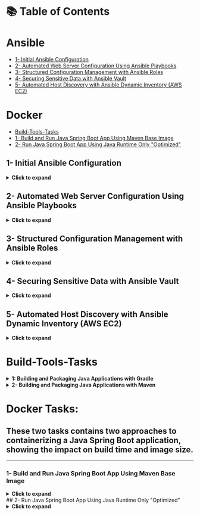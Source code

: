 # 📚 Table of Contents
# Ansible
- [1- Initial Ansible Configuration](#1--initial-ansible-configuration)
- [2- Automated Web Server Configuration Using Ansible Playbooks](#2--automated-web-server-configuration-using-ansible-playbooks)
- [3- Structured Configuration Management with Ansible Roles](#3--structured-configuration-management-with-ansible-roles)
- [4- Securing Sensitive Data with Ansible Vault](#4--securing-sensitive-data-with-ansible-vault)
- [5- Automated Host Discovery with Ansible Dynamic Inventory (AWS EC2)](#5--automated-host-discovery-with-ansible-dynamic-inventory-aws-ec2)
# Docker
- [Build-Tools-Tasks](#build-tools-tasks)
- [1- Build and Run Java Spring Boot App Using Maven Base Image](#1--build-and-run-java-spring-boot-app-using-maven-base-image)
- [2- Run Java Spring Boot App Using Java Runtime Only "Optimized"](#2--run-java-spring-boot-app-using-java-runtime-only-optimized)
## 1- Initial Ansible Configuration
<details>
  <summary><strong>Click to expand</strong></summary>
  
## Objectives

- Install and configure Ansible on the control node
- Set up passwordless SSH to managed node
- Create inventory file
- Execute a basic ad-hoc command

## Steps

1. **Install Ansible** on control node:
   
```bash
sudo apt install ansible   # or yum/dnf depending on your OS
```

2. **Generate SSH Key** on control node:

```bash
ssh-keygen -t rsa -b 4096
```

3. **Copy Public Key** to managed node:

```bash
ssh-copy-id user@managed_node_ip
```

4. **Create Inventory** `inventory`:

```ini
[managed] 
managed_node_ip ansible_user=user
```

5. **Run Ad-Hoc Command**:

```bash
ansible managed -i inventory.ini -m command -a "df -h"
```

## Notes

- Ensure **OpenSSH** is installed on managed node.

- Verify network connectivity and SSH access.

- Use sudo if needed.

- Firewall should allow SSH.

</details>

## 2- Automated Web Server Configuration Using Ansible Playbooks
<details>
  <summary><strong>Click to expand</strong></summary>
  
## Objectives

- Automate web server setup using Ansible
- Install and configure Nginx
- Deploy a custom web page
- Verify the web server status

## Playbook: `playbook1.yml`

```yaml
---
- name: Configure Nginx
  hosts: web
  become: true

  tasks:
    - name: Install Nginx
      ansible.builtin.package:
        name: nginx
        state: present

    - name: Start and enable Nginx service
      ansible.builtin.service:
        name: nginx
        state: started
        enabled: true

    - name: Deploy custom index.html
      ansible.builtin.copy:
        dest: /var/www/html/index.html
        content: |
          <html>
          <head>
            <title>Welcome</title>
          </head>
          <body>
            <h1>Configured by Ansible 🚀</h1>
            <p>This web page was deployed using an Ansible Playbook.</p>
          </body>
          </html>

    - name: Verify Nginx is running
      ansible.builtin.shell: systemctl is-active nginx
      register: nginx_status

    - name: Display status
      ansible.builtin.debug:
        msg: "Nginx service status: {{ nginx_status.stdout }}"
```

## Steps

1. **Run Playbook**:

```bash
ansible-playbook -i inventory.ini playbook1.yml -k
```

- Use `-K` to enter sudo password.
2. **Verify Configuration**:

```bash
curl http://managed_node_ip
```

## Notes

- Ensure the managed node has **internet access** for package installation.

- Use `become: true` for tasks requiring root privileges.

- Firewall should allow **HTTP (port 80)**.

- Check that no other web server is running to avoid conflicts.

- ### Additional Notes:
  
  1. **Separate HTML File Option**
     
     - Instead of writing the HTML directly in the playbook, you can store it in a separate file (e.g., `index.html`) and use `copy` or `template` module:
       
       ```yml
       - name: Deploy custom index.html
         ansible.builtin.copy:
           src: index.html
           dest: /var/www/html/index.html
       ```
</details>

## 3- Structured Configuration Management with Ansible Roles
<details>
  <summary><strong>Click to expand</strong></summary> 
  
## Objectives

- Use Ansible roles for structured configuration
- Install and configure Docker, kubectl, and Jenkins
- Verify installations on managed node

## Master Playbook: `roles.yml`

```yaml
---
- name: Configure Tools
  hosts: web
  become: true
  roles:
    - docker
    - kubectl
    - jenkins
```

## Roles Overview

### 1. Docker Role

- Checks if Docker is installed

- Installs dependencies and Docker Engine if missing

- Starts and enables Docker service

- Verifies installation

- **Tasks**: `roles/docker/tasks/main.yml`

### 2. kubectl Role

- Ensures `curl` is installed

- Checks for existing `kubectl`

- Downloads and installs latest stable `kubectl` if missing

- Verifies installation

- **Tasks**: `roles/kubectl/tasks/main.yml`

### 3. Jenkins Role

- Checks if Jenkins is installed

- Installs dependencies and Jenkins package if missing

- Starts and enables Jenkins service

- Verifies installation

- **Tasks**: `roles/jenkins/tasks/main.yml`

## Steps

1. **Run Master Playbook**:

`ansible-playbook -i inventory roles.yml -k`

- Use `-K` to enter sudo password.
2. **Verify Installation**
   
   `one the managed Node or Via SSH.`
- **Docker**:

`docker --version`

- **kubectl**:

`kubectl version --client=true`

- **Jenkins**:

`systemctl status jenkins`

</details>
                   
## 4- Securing Sensitive Data with Ansible Vault
<details>
  <summary><strong>Click to expand</strong></summary>
  
## Objectives

- Install and configure MySQL server using Ansible
- Create a database and user with privileges
- Secure sensitive data (DB password) using Ansible Vault
- Validate database setup

## Playbook: `playbook.yml`

```yaml
---
- name: Secure MySQL Setup with Ansible Vault

  hosts: all
  become: yes
  vars_files:
    - group_vars/all/vault.yml

  tasks:
    - name: Install MySQL server

      apt:
        name: mysql-server
        state: present

        update_cache: yes

    - name: Install Python MySQL dependencies

      apt:
        name: python3-pymysql
        state: present

    - name: Ensure MySQL service is running
      service:
        name: mysql
        state: started
        enabled: yes


    - name: Create iVolve database
      community.mysql.mysql_db:
        name: "{{ db_name }}"
        state: present
        login_unix_socket: /var/run/mysqld/mysqld.sock

    - name: Create user with privileges
      community.mysql.mysql_user:
        name: "{{ db_user }}"

        password: "{{ db_password }}"
        priv: "{{ db_name }}.*:ALL"
        state: present
        login_unix_socket: /var/run/mysqld/mysqld.sock


    - name: Validate DB connection and list databases
      community.mysql.mysql_query:
        login_user: "{{ db_user }}"
        login_password: "{{ db_password }}"
        query: "SHOW DATABASES;"
      register: db_list

    - name: Display databases
      debug:
        var: db_list.query_result
```

## Vault File: `group_vars/all/vault.yml`

```yml
db_name: iVolve
db_user: ivolve_user
db_password: 1234
```

## Steps

1. **Encrypt Vault File** (if not already encrypted):

```bash
ansible-vault encrypt group_vars/all/vault.yml
```

2. **Run Playbook**:

```bash
ansible-playbook -i inventory.ini secure_mysql.yml --ask-vault-pass

```

3. **Verify Database**:

```bash
mysql -u ivolve_user -p -e "SHOW DATABASES;"
```

- ### Optional: To Edit the Vault Later
  
  ```bash
  ansible-vault edit group_vars/all/vault.yml
  ```
  
  ## Notes

- Ensure **Python MySQL module (`python3-pymysql`)** is installed for Ansible modules to work.

- Use `become: yes` for tasks requiring root privileges.

- Vault ensures sensitive info like DB passwords are not exposed in playbooks.

- Use `ansible-vault view` to read encrypted files securely.

- Ensure MySQL service is running and accessible on the managed node.

- Use `login_unix_socket: /var/run/mysqld/mysqld.sock` to let Ansible connect as MySQL root via socket (no password needed)
</details>

## 5- Automated Host Discovery with Ansible Dynamic Inventory (AWS EC2)
<details>
  <summary><strong>Click to expand</strong></summary>
  
## Objective

Use **Ansible Dynamic Inventory** to automatically discover and manage running EC2 instances on AWS using the `amazon.aws.aws_ec2` plugin, instead of manually defining hosts.

---

### Steps Overview

1. **Create an EC2 Instance**
   
   - Launched a new EC2 (Ubuntu, t3.micro).
   
   - Added a tag: `Name = ivolve`.
   
   - Security group allows SSH (port 22).
   
   - Verified SSH access using:
     
     ```bash
     ssh -i key.pem ubuntu@<public-ip>
     ```

2. **Configure AWS CLI**
   
   ```bash
   aws configure
   ```
   
   - Added Access Key, Secret Key, region (`us-east-1`), and output format (`json`).

3. **Create Dynamic Inventory File (`aws_ec2.yml`)**
   
   ```yaml
   plugin: amazon.aws.aws_ec2
   regions:
    - us-east-1
   filters:
    tag:Name: ivolve
   hostnames:
    - public-ip-address
   compose:
    ansible_host: public_ip_address
   ```
   
   - `filters`: tells Ansible to only include instances tagged `Name=ivolve`.
   
   - `hostnames`: defines how hosts are named in the inventory (by public IP).
   
   - `compose`: maps `ansible_host` to the EC2’s public IP, so Ansible connects via SSH using it.
   
   **Verify Dynamic Inventory**
   
   ```bash
   ansible-inventory -i aws_ec2.yml --graph
   ```
   
   ✅ Output:
   
   ```bas
   @all:
    |--@aws_ec2:
    |  |--public-ip-address
    |--@tag_Name__ivolve:
    |  |--public-ip-address
   ```

4. **Run an Ad-Hoc Command**
   
   ```bash
   ansible -i aws_ec2.yml all -m ping --user ubuntu --private-key ~/path-to-key/key.pem
   ```
   
   ✅ Output:
   
   ```
   public-ip-address | SUCCESS => {
      "ping": "pong"
   }
   ```

5. **Run a Simple Playbook or an Ad-Hoc command (Verification Step)**  
   
   ```bash
   ansible -i aws_ec2.yml all -m shell -a "uptime" --user ubuntu --private-key ~/path-to-key/key.pem
   ```
   
   ```bash
   install htop on the discovered EC2 instance:
   
   ansible -i aws_ec2.yml all -m apt -a "name=htop state=present update_cache=true" \
   --user ubuntu --become --private-key ~/path-to-key/key.pem
   ```
   
   ### Key Takeaways
- Dynamic inventories automatically detect live AWS EC2 instances.

- No need to maintain a static `hosts` file.

- You can filter by region, VPC, or tags.

- Ad-hoc and playbook executions both confirm connectivity.
</details>

# Build-Tools-Tasks
<details>
<summary><strong>1: Building and Packaging Java Applications with Gradle</strong></summary>

### Objective

Learn how to use **Gradle** to build, test, and package a Java application into a `.jar` file.

### Steps

1️⃣ **Install Gradle**

```bash
sudo apt update
sudo apt install -y wget unzip openjdk-17-jdk
wget https://services.gradle.org/distributions/gradle-9.1-bin.zip -P /tmp
sudo mkdir /opt/gradle
sudo unzip -d /opt/gradle /tmp/gradle-9.1-bin.zip
echo 'export PATH=$PATH:/opt/gradle/gradle-9.1/bin' >> ~/.bashrc
source ~/.bashrc
gradle -v
```

2️⃣ **Clone Source Code**

```bash

git clone https://github.com/Ibrahim-Adel15/build1.git
cd build1
```

3️⃣ **Run Unit Tests**

```bash
gradle test
```

4️⃣ **Build the Application**

```bash
gradle build
```

Artifact generated at:

```bash
build/libs/ivolve-app.jar
```

5️⃣ **Run the Application**

```bash
java -jar build/libs/ivolve-app.jar
```

6️⃣ **Verify the Application**

- Check terminal output or visit the app’s port if it’s a web app.

✅ Expected Outcome:

- Gradle installed successfully

- Unit tests pass

- `ivolve-app.jar` created

- App runs successfully

</details>

<details>
<summary><strong>2- Building and Packaging Java Applications with Maven</strong></summary>

### Objective

Learn how to use **Maven** to build, test, and package a Java application into a `.jar` file.

### Steps

1️⃣ **Install Maven**

```bash
sudo apt update
sudo apt install -y wget tar openjdk-17-jdk
wget https://downloads.apache.org/maven/maven-3/3.9.11/binaries/apache-maven-3.9.11-bin.tar.gz -P /tmp
sudo tar xf /tmp/apache-maven-3.9.11-bin.tar.gz -C /opt
echo 'export PATH=$PATH:/opt/apache-maven-3.9.11/bin' >> ~/.bashrc
source ~/.bashrc
mvn -v
```

2️⃣ **Clone Source Code**

```bash
git clone https://github.com/Ibrahim-Adel15/build2.git cd build2
```

3️⃣ **Run Unit Tests**

```bash
mvn test
```

4️⃣ **Build the Application**

```bash
mvn package
```

Artifact generated at:

```bash
target/hello-ivolve-1.0-SNAPSHOT.jar
```

5️⃣ **Run the Application**

```bash
java -jar target/hello-ivolve-1.0-SNAPSHOT.jar
```

6️⃣ **Verify the Application**

- Check terminal output or visit the app’s port if it’s a web app.

✅ Expected Outcome:

- Maven installed successfully

- Unit tests pass

- `hello-ivolve-1.0-SNAPSHOT.jar` created

- App runs successfully
</details>

# Docker Tasks:

## These two tasks contains **two approaches** to containerizing a Java Spring Boot application, showing the impact on **build time** and **image size**.
---
### 1- Build and Run Java Spring Boot App Using Maven Base Image
<details>
<summary><strong>Click to expand</strong></summary>

### **Steps**

1. **Clone the Application**

```bash
git clone https://github.com/Ibrahim-Adel15/Docker-1.git
cd Docker-1
```

2. **Dockerfile**

```dockerfile
FROM maven:sapmachine

WORKDIR /app

COPY . .

RUN mvn package

CMD ["java","-jar","target/demo-0.0.1-SNAPSHOT.jar"]



EXPOSE 8080
```

4. **Build Docker Image**

```bash
docker build -t app1 .

```

- The First build:-
  
  ![d2.jpg](C:\Users\bodey\Desktop\d2.jpg)
- Note the **image size** (usually larger because Maven and build tools are included)
  
  <img src="file:///C:/Users/bodey/Desktop/d3.jpg" title="" alt="d3.jpg" width="681">
5. **Run Container**

```bash
docker run -d -p 8081:8080 --name task-8 app1

```

6. **Test Application**

```bash
curl http://localhost:8081
```

7. **Stop and Delete Container**

```bash
docker stop task-8
docker rm task-8

```

**Observations:**

- **Image Size:** Large (~600-700 MB)

- **Build Time:** Long (Maven build inside image)
</details>
## 2- Run Java Spring Boot App Using Java Runtime Only "Optimized"
<details>
<summary><strong>Click to expand</strong></summary>

### **Steps**

1. **Build the JAR File**

```bash
mvn package
```

2. **Dockerfile**

```dockerfile

FROM eclipse-temurin:17-jdk

WORKDIR /app


COPY Docker-1/target/demo-0.0.1-SNAPSHOT.jar app.jar


EXPOSE 8080

CMD ["java","-jar","app.jar"]

```

3. **Build Docker Image**

```bash
docker build -t app2 .
```

- The First build:- a lot Faster than before.
  
  ![E1.jpg](C:\Users\bodey\Desktop\E1.jpg)
- Note the **image size** (much smaller, ~400 MB)
  
  
  
  ![e11.jpg](C:\Users\bodey\Desktop\e11.jpg)
4. **Run Container**

```bash
docker run -d -p 8081:8080 --name task-9 app2

```

5. **Test Application**

```bash
curl http://localhost:8081

```

6. **Stop and Delete Container**

```bash
docker stop task-9
docker rm task-9
```

**Observations:**

- **Image Size:** Smaller (~400 MB)

- **Build Time:** Faster (JAR already built outside Docker)
  
- [x]  Note:- all files + code are included as .zip in case you don't want to clone.
</details>




